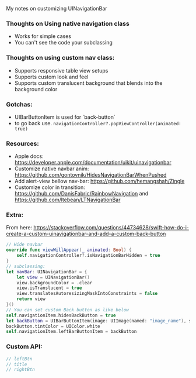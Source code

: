 My notes on customizing UINavigationBar<!--more-->

### Thoughts on Using native navigation class
- Works for simple cases
- You can't see the code your subclassing

### Thoughts on using custom nav class:
- Supports responsive table view setups
- Supports custom look and feel
- Supports custom translucent background that blends into the background color

### Gotchas:
- UIBarButtonItem is used for ´back-button´
- to go back use. `navigationController?.popViewController(animated: true)`

### Resources:
- Apple docs: https://developer.apple.com/documentation/uikit/uinavigationbar
- Customize native navbar anim: https://github.com/gontovnik/HidesNavigationBarWhenPushed
- Add alert-view bellow nav-bar: https://github.com/hemangshah/Zingle
- Customize color in transition: https://github.com/DanisFabric/RainbowNavigation and https://github.com/ltebean/LTNavigationBar

### Extra:
From here: https://stackoverflow.com/questions/44734628/swift-how-do-i-create-a-custom-uinavigationbar-and-add-a-custom-back-button

```swift
// Hide navbar
override func viewWillAppear(_ animated: Bool) {
    self.navigationController?.isNavigationBarHidden = true
}
// subclassing:
let navBar: UINavigationBar = {
    let view = UINavigationBar()
    view.backgroundColor = .clear
    view.isTranslucent = true
    view.translatesAutoresizingMaskIntoConstraints = false
    return view
}()
// You can set custom Back button as like below
self.navigationItem.hidesBackButton = true
let backButton = UIBarButtonItem(image: UIImage(named: "image_name"), style: .plain, target: self, action: #selector(Class.methodName))
backButton.tintColor = UIColor.white
self.navigationItem.leftBarButtonItem = backButton
```

### Custom API:

```swift
// leftBtn
// title
// rightBtn
```
